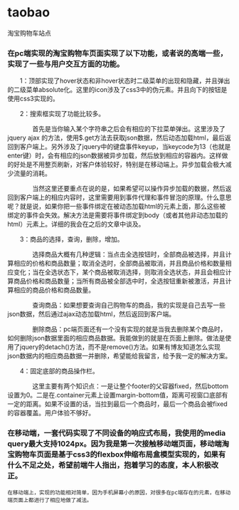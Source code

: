 # taobao
淘宝购物车站点


### 在pc端实现的淘宝购物车页面实现了以下功能，或者说的高端一些，实现了一些与用户交互方面的功能。

　　1：顶部实现了hover状态和非hover状态时二级菜单的出现和隐藏，并且弹出的二级菜单absolute化。这里的icon涉及了css3中的伪元素。并且向下的按钮是使用css3实现的。

　　2：搜索框实现了功能比较多。

　　　　首先是当你输入某个字符串之后会有相应的下拉菜单弹出。这里涉及了jquery ajax 的方法，使用$.get方法去获取json数据，然后动态加载html，最后返回到客户端上。另外涉及了jquery中的键盘事件keyup，当keycode为13（也就是enter键）时，会有相应的json数据被异步加载，然后放到相应的容器内。这样做的好处是不用整页刷新，对客户体验较好，特别是在移动端上。异步加载会极大减少流量的消耗。

　　　　当然这里还要重点在说的是，如果希望可以操作异步加载的数据，然后返回到客户端上的相应内容时，这里需要用到事件代理和事件冒泡的原理。什么意思呢？就是说，如果你把一些事件绑定在被动态加载html的元素上面，那么这些被绑定的事件会失效。解决方法是需要将事件绑定到body（或者其他非动态加载的html）元素上。详细的我会在之后的文章中谈及。

　　3：商品的选择，查询，删除，增加。

　　　　选择商品大概有几种逻辑：当点击全选按钮时，全部商品被选择，并且计算相应的价格和商品数量；取消全选时，全部商品被取消，并且商品价格和数量相应变化；当在全选状态下，某个商品被取消选择，则取消全选状态，并且会相应计算商品价格和商品数量；当所有商品被全部选中时，全选按钮重新被激活，并且计算相应的商品价格和商品数量。

　　　　查询商品：如果想要查询自己购物车的商品，我的实现是自己去写一些json数据，然后通过ajax动态加载html，然后返回到客户端。

　　　　删除商品：pc端页面还有一个没有实现的就是当我去删除某个商品时，如何删除json数据里面的相应商品数据。我能做到的就是在页面上删除。做法是使用了jquery的detach()方法，而不是remove()方法。如果有博友知道怎么实现json数据内的相应商品数据一并删除，希望能给我留言，给予我一定的解决方案。

 　　4：固定底部的商品操作栏。

　　　　这里主要有两个知识点：一是让整个footer的父容器fixed，然后bottom设置为0。二是在.container元素上设置margin-bottom值，距离可视窗口底部有一定的距离。如果不设置的话，当拉到最后一个商品时，最后一个商品会被fixed的容器覆盖。用户体验不够好。
    
    
### 在移动端，一套代码实现了不同设备的响应式布局，我使用的media query最大支持1024px。因为我是第一次接触移动端页面，移动端淘宝购物车页面是基于css3的flexbox伸缩布局盒模型实现的，如果有什么不足之处，希望前端牛人指出，抱着学习的态度，本人积极改正。

    在移动端上，实现的功能相对简单，因为手机屏幕小的原因，对很多在pc端存在的元素，在移动端页面上都进行了相应地做了减法。
